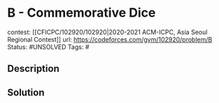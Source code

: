 # B - Commemorative Dice

contest: [[CFICPC/102920/102920|2020-2021 ACM-ICPC, Asia Seoul Regional Contest]]
url: https://codeforces.com/gym/102920/problem/B
Status: #UNSOLVED
Tags: #

## Description

## Solution

